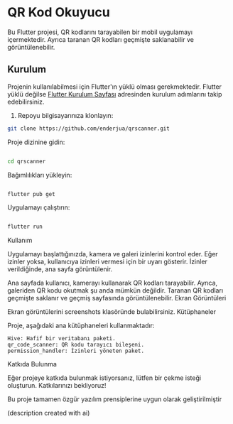 # QR Kod Okuyucu

Bu Flutter projesi, QR kodlarını tarayabilen bir mobil uygulamayı içermektedir. Ayrıca taranan QR kodları geçmişte saklanabilir ve görüntülenebilir.

## Kurulum

Projenin kullanılabilmesi için Flutter'ın yüklü olması gerekmektedir. Flutter yüklü değilse [Flutter Kurulum Sayfası](https://flutter.dev/docs/get-started/install) adresinden kurulum adımlarını takip edebilirsiniz.

1. Repoyu bilgisayarınıza klonlayın:

```bash
git clone https://github.com/enderjua/qrscanner.git
```
Proje dizinine gidin:

```bash

cd qrscanner
```
Bağımlılıkları yükleyin:

```bash

flutter pub get
```
Uygulamayı çalıştırın:

```bash

flutter run
```
Kullanım

Uygulamayı başlattığınızda, kamera ve galeri izinlerini kontrol eder. Eğer izinler yoksa, kullanıcıya izinleri vermesi için bir uyarı gösterir. İzinler verildiğinde, ana sayfa görüntülenir.

Ana sayfada kullanıcı, kamerayı kullanarak QR kodları tarayabilir. Ayrıca, galeriden QR kodu okutmak şu anda mümkün değildir. Taranan QR kodları geçmişte saklanır ve geçmiş sayfasında görüntülenebilir.
Ekran Görüntüleri

Ekran görüntülerini screenshots klasöründe bulabilirsiniz.
Kütüphaneler

Proje, aşağıdaki ana kütüphaneleri kullanmaktadır:

    Hive: Hafif bir veritabanı paketi.
    qr_code_scanner: QR kodu tarayıcı bileşeni.
    permission_handler: İzinleri yöneten paket.

Katkıda Bulunma

Eğer projeye katkıda bulunmak istiyorsanız, lütfen bir çekme isteği oluşturun. Katkılarınızı bekliyoruz!


Bu proje tamamen özgür yazılım prensiplerine uygun olarak geliştirilmiştir

(description created with ai)
